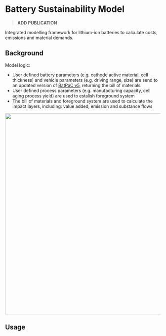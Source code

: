# Battery Sustainability Model
> **ADD PUBLICATION**


Integrated modelling framework for lithium-ion batteries to calculate costs, emissions and material demands.

## Background

Model logic:
* User defined battery parameters (e.g. cathode active material, cell thickness) and vehicle parameters (e.g. driving range, size) are send to an updated version of [BatPaC v5](https://www.anl.gov/cse/batpac-model-software), returning the bill of materials
* User defined process parameters (e.g. manufacturing capacity, cell aging process yield) are used to estalish foreground system
* The bill of materials and foreground system are used to calculate the impact layers, including: value added, emission and substance flows


<p align="center">
<img src="https://github.com/jbaars2/Batt_Sust_Model/blob/main/docs/battery_model_overview.jpg" width="650">
</p>


## Usage

